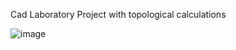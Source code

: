 Cad Laboratory Project with topological calculations

![image](https://user-images.githubusercontent.com/72547171/173725128-cda68f9f-0cd1-483a-b1e5-22d1477f0737.png)
